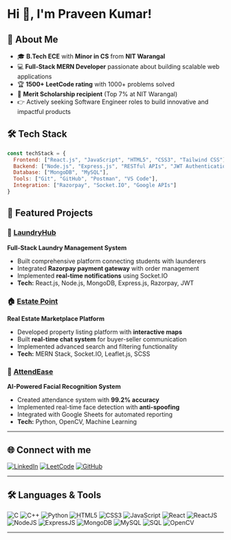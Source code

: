 # Hi 👋, I'm Praveen Kumar! 

## 🚀 About Me
- 🎓 **B.Tech ECE** with **Minor in CS** from **NIT Warangal** 
- 💻 **Full-Stack MERN Developer** passionate about building scalable web applications
- 🏆 **1500+ LeetCode rating** with 1000+ problems solved
- 🌟 **Merit Scholarship recipient** (Top 7% at NIT Warangal)
- 👉 Actively seeking Software Engineer roles to build innovative and impactful products

## 🛠️ Tech Stack
```javascript
const techStack = {
  Frontend: ["React.js", "JavaScript", "HTML5", "CSS3", "Tailwind CSS"],
  Backend: ["Node.js", "Express.js", "RESTful APIs", "JWT Authentication"],
  Database: ["MongoDB", "MySQL"],
  Tools: ["Git", "GitHub", "Postman", "VS Code"],
  Integration: ["Razorpay", "Socket.IO", "Google APIs"]
}
```

## 🚀 Featured Projects

### 🧺 [LaundryHub](https://github.com/praveenk999/Laundryhub-app)
**Full-Stack Laundry Management System**
- Built comprehensive platform connecting students with launderers
- Integrated **Razorpay payment gateway** with order management
- Implemented **real-time notifications** using Socket.IO
- **Tech:** React.js, Node.js, MongoDB, Express.js, Razorpay, JWT

### 🏠 [Estate Point](https://github.com/praveenk999/MERN-Real-Estate-App)
**Real Estate Marketplace Platform**
- Developed property listing platform with **interactive maps**
- Built **real-time chat system** for buyer-seller communication
- Implemented advanced search and filtering functionality
- **Tech:** MERN Stack, Socket.IO, Leaflet.js, SCSS

### 👤 [AttendEase](https://github.com/praveenk999/Attendance-Management-System)
**AI-Powered Facial Recognition System**
- Created attendance system with **99.2% accuracy**
- Implemented real-time face detection with **anti-spoofing**
- Integrated with Google Sheets for automated reporting
- **Tech:** Python, OpenCV, Machine Learning

---

## 🌐 Connect with me  
[![LinkedIn](https://img.shields.io/badge/LinkedIn-0A66C2?style=for-the-badge&logo=linkedin&logoColor=white)](https://www.linkedin.com/in/praveen-kumar-madarapu/)  [![LeetCode](https://img.shields.io/badge/LeetCode-FFA116?style=for-the-badge&logo=leetcode&logoColor=black)](https://leetcode.com/)  [![GitHub](https://img.shields.io/badge/GitHub-100000?style=for-the-badge&logo=github&logoColor=white)](https://github.com/PraveenKumarMadarapu)  

---

## 🛠️ Languages & Tools  

![C](https://img.shields.io/badge/c-%2300599C.svg?style=for-the-badge&logo=c&logoColor=white) ![C++](https://img.shields.io/badge/c++-%2300599C.svg?style=for-the-badge&logo=c%2B%2B&logoColor=white) ![Python](https://img.shields.io/badge/python-3670A0?style=for-the-badge&logo=python&logoColor=ffdd54) ![HTML5](https://img.shields.io/badge/html5-%23E34F26.svg?style=for-the-badge&logo=html5&logoColor=white) ![CSS3](https://img.shields.io/badge/css3-%231572B6.svg?style=for-the-badge&logo=css3&logoColor=white) ![JavaScript](https://img.shields.io/badge/javascript-%23323330.svg?style=for-the-badge&logo=javascript&logoColor=%23F7DF1E) ![React](https://img.shields.io/badge/react-%2320232a.svg?style=for-the-badge&logo=react&logoColor=%2361DAFB) ![ReactJS](https://img.shields.io/badge/react.js-%2320232a.svg?style=for-the-badge&logo=react&logoColor=%2361DAFB) ![NodeJS](https://img.shields.io/badge/node.js-6DA55F?style=for-the-badge&logo=node.js&logoColor=white) ![ExpressJS](https://img.shields.io/badge/express.js-%23404d59.svg?style=for-the-badge&logo=express&logoColor=%2361DAFB) ![MongoDB](https://img.shields.io/badge/MongoDB-%234ea94b.svg?style=for-the-badge&logo=mongodb&logoColor=white) ![MySQL](https://img.shields.io/badge/mysql-%2300f.svg?style=for-the-badge&logo=mysql&logoColor=white) ![SQL](https://img.shields.io/badge/sql-%230074D9.svg?style=for-the-badge&logo=database&logoColor=white) ![OpenCV](https://img.shields.io/badge/opencv-%23white.svg?style=for-the-badge&logo=opencv&logoColor=white)

---

